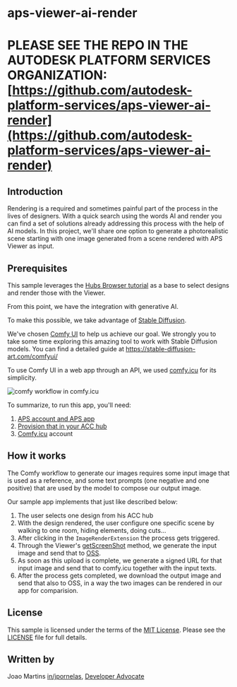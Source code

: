 # aps-viewer-ai-render

# PLEASE SEE THE REPO IN THE AUTODESK PLATFORM SERVICES ORGANIZATION: [https://github.com/autodesk-platform-services/aps-viewer-ai-render](https://github.com/autodesk-platform-services/aps-viewer-ai-render)

## Introduction

Rendering is a required and sometimes painful part of the process in the lives of designers. With a quick search using the words AI and render you can find a set of solutions already addressing this process with the help of AI models. In this project, we'll share one option to generate a photorealistic scene starting with one image generated from a scene rendered with APS Viewer as input.

## Prerequisites

This sample leverages the [Hubs Browser tutorial](https://tutorials.autodesk.io/tutorials/hubs-browser/) as a base to select designs and render those with the Viewer.

From this point, we have the integration with generative AI.

To make this possible, we take advantage of [Stable Diffusion](https://en.wikipedia.org/wiki/Stable_Diffusion).

We've chosen [Comfy UI](https://github.com/comfyanonymous/ComfyUI) to help us achieve our goal.
We strongly you to take some time exploring this amazing tool to work with Stable Diffusion models. You can find a detailed guide at https://stable-diffusion-art.com/comfyui/

To use Comfy UI in a web app through an API, we used [comfy.icu](https://comfy.icu/) for its simplicity.

![comfy workflow in comfy.icu]()

To summarize, to run this app, you'll need:

1. [APS account and APS app](https://tutorials.autodesk.io/#create-an-account)
1. [Provision that in your ACC hub](https://tutorials.autodesk.io/#provision-access-in-other-products)
1. [Comfy.icu](https://comfy.icu/) account

## How it works

The Comfy workflow to generate our images requires some input image that is used as a reference, and some text prompts (one negative and one positive) that are used by the model to compose our output image.

Our sample app implements that just like described below:

1. The user selects one design from his ACC hub
1. With the design rendered, the user configure one specific scene by walking to one room, hiding elements, doing cuts...
1. After clicking in the `ImageRenderExtension` the process gets triggered.
1. Through the Viewer's [getScreenShot](https://aps.autodesk.com/en/docs/viewer/v7/reference/Viewing/GuiViewer3D/#getscreenshot-w-h-cb-overlayrenderer) method, we generate the input image and send that to [OSS](https://aps.autodesk.com/en/docs/data/v2/developers_guide/overview/).
1. As soon as this upload is complete, we generate a signed URL for that input image and send that to comfy.icu together with the input texts.
1. After the process gets completed, we download the output image and send that also to OSS, in a way the two images can be rendered in our app for comparision.

## License

This sample is licensed under the terms of the [MIT License](http://opensource.org/licenses/MIT). Please see the [LICENSE](LICENSE) file for full details.

## Written by

Joao Martins [in/jpornelas](https://linkedin.com/in/jpornelas), [Developer Advocate](http://aps.autodesk.com)
